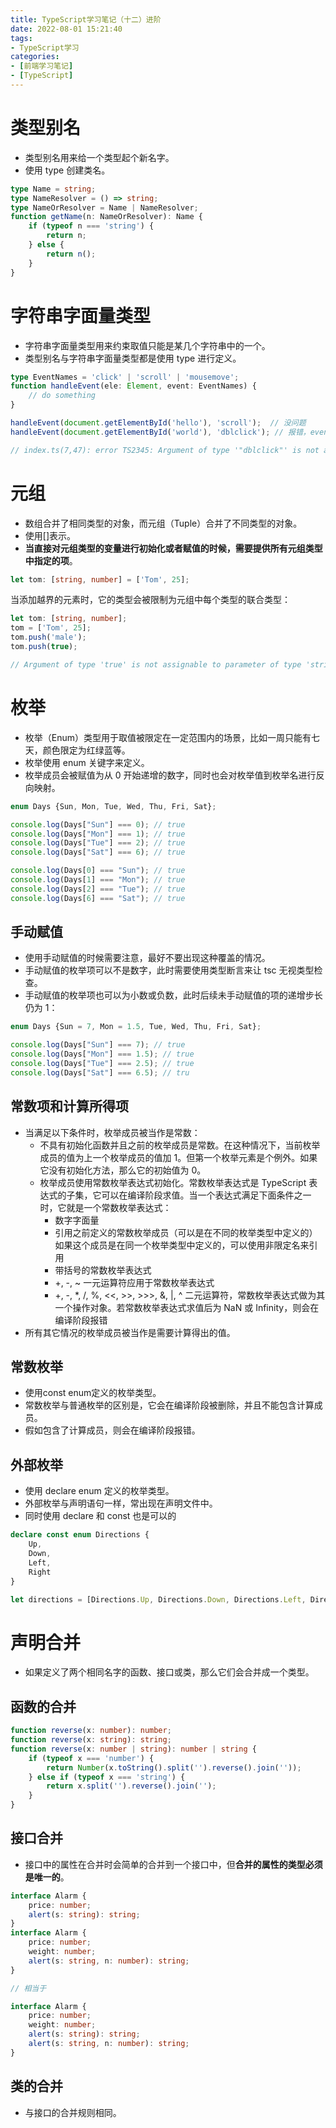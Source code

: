 ```yaml
---
title: TypeScript学习笔记（十二）进阶
date: 2022-08-01 15:21:40
tags:
- TypeScript学习
categories:
- [前端学习笔记]
- [TypeScript]
---
```


# 类型别名

* 类型别名用来给一个类型起个新名字。
* 使用 type 创建类名。

```ts
type Name = string;
type NameResolver = () => string;
type NameOrResolver = Name | NameResolver;
function getName(n: NameOrResolver): Name {
    if (typeof n === 'string') {
        return n;
    } else {
        return n();
    }
}
```

# 字符串字面量类型

* 字符串字面量类型用来约束取值只能是某几个字符串中的一个。
* 类型别名与字符串字面量类型都是使用 type 进行定义。

```ts
type EventNames = 'click' | 'scroll' | 'mousemove';
function handleEvent(ele: Element, event: EventNames) {
    // do something
}

handleEvent(document.getElementById('hello'), 'scroll');  // 没问题
handleEvent(document.getElementById('world'), 'dblclick'); // 报错，event 不能为 'dblclick'

// index.ts(7,47): error TS2345: Argument of type '"dblclick"' is not assignable to parameter of type 'EventNames'.
```

# 元组

* 数组合并了相同类型的对象，而元组（Tuple）合并了不同类型的对象。
* 使用[]表示。
* **当直接对元组类型的变量进行初始化或者赋值的时候，需要提供所有元组类型中指定的项**。

```ts
let tom: [string, number] = ['Tom', 25];
```

当添加越界的元素时，它的类型会被限制为元组中每个类型的联合类型：

```ts
let tom: [string, number];
tom = ['Tom', 25];
tom.push('male');
tom.push(true);

// Argument of type 'true' is not assignable to parameter of type 'string | number'.
```

# 枚举

* 枚举（Enum）类型用于取值被限定在一定范围内的场景，比如一周只能有七天，颜色限定为红绿蓝等。
* 枚举使用 enum 关键字来定义。
* 枚举成员会被赋值为从 0 开始递增的数字，同时也会对枚举值到枚举名进行反向映射。

```ts
enum Days {Sun, Mon, Tue, Wed, Thu, Fri, Sat};

console.log(Days["Sun"] === 0); // true
console.log(Days["Mon"] === 1); // true
console.log(Days["Tue"] === 2); // true
console.log(Days["Sat"] === 6); // true

console.log(Days[0] === "Sun"); // true
console.log(Days[1] === "Mon"); // true
console.log(Days[2] === "Tue"); // true
console.log(Days[6] === "Sat"); // true
```

## 手动赋值

* 使用手动赋值的时候需要注意，最好不要出现这种覆盖的情况。
* 手动赋值的枚举项可以不是数字，此时需要使用类型断言来让 tsc 无视类型检查。
* 手动赋值的枚举项也可以为小数或负数，此时后续未手动赋值的项的递增步长仍为 1：

```ts
enum Days {Sun = 7, Mon = 1.5, Tue, Wed, Thu, Fri, Sat};

console.log(Days["Sun"] === 7); // true
console.log(Days["Mon"] === 1.5); // true
console.log(Days["Tue"] === 2.5); // true
console.log(Days["Sat"] === 6.5); // tru
```

## 常数项和计算所得项

* 当满足以下条件时，枚举成员被当作是常数：
    * 不具有初始化函数并且之前的枚举成员是常数。在这种情况下，当前枚举成员的值为上一个枚举成员的值加 1。但第一个枚举元素是个例外。如果它没有初始化方法，那么它的初始值为 0。
    * 枚举成员使用常数枚举表达式初始化。常数枚举表达式是 TypeScript 表达式的子集，它可以在编译阶段求值。当一个表达式满足下面条件之一时，它就是一个常数枚举表达式：
        * 数字字面量
        * 引用之前定义的常数枚举成员（可以是在不同的枚举类型中定义的）如果这个成员是在同一个枚举类型中定义的，可以使用非限定名来引用
        * 带括号的常数枚举表达式
        * +, -, ~ 一元运算符应用于常数枚举表达式
        * +, -, *, /, %, <<, >>, >>>, &, |, ^ 二元运算符，常数枚举表达式做为其一个操作对象。若常数枚举表达式求值后为 NaN 或 Infinity，则会在编译阶段报错
* 所有其它情况的枚举成员被当作是需要计算得出的值。

## 常数枚举

* 使用const enum定义的枚举类型。
* 常数枚举与普通枚举的区别是，它会在编译阶段被删除，并且不能包含计算成员。
* 假如包含了计算成员，则会在编译阶段报错。

## 外部枚举

* 使用 declare enum 定义的枚举类型。
* 外部枚举与声明语句一样，常出现在声明文件中。
* 同时使用 declare 和 const 也是可以的

```ts
declare const enum Directions {
    Up,
    Down,
    Left,
    Right
}

let directions = [Directions.Up, Directions.Down, Directions.Left, Directions.Right];
```

# 声明合并

* 如果定义了两个相同名字的函数、接口或类，那么它们会合并成一个类型。

## 函数的合并

```ts
function reverse(x: number): number;
function reverse(x: string): string;
function reverse(x: number | string): number | string {
    if (typeof x === 'number') {
        return Number(x.toString().split('').reverse().join(''));
    } else if (typeof x === 'string') {
        return x.split('').reverse().join('');
    }
}
```

## 接口合并

* 接口中的属性在合并时会简单的合并到一个接口中，但**合并的属性的类型必须是唯一的**。

```ts
interface Alarm {
    price: number;
    alert(s: string): string;
}
interface Alarm {
    price: number;
    weight: number;
    alert(s: string, n: number): string;
}

// 相当于

interface Alarm {
    price: number;
    weight: number;
    alert(s: string): string;
    alert(s: string, n: number): string;
}
```

## 类的合并

* 与接口的合并规则相同。